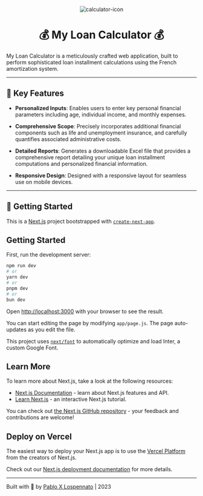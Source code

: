 <div align="center">

![calculator-icon](</app/favicon.ico>)
#  💰 My Loan Calculator 💰

</div>

My Loan Calculator is a meticulously crafted web application, built to perform sophisticated loan installment calculations using the French amortization system. 


---

## 🏦 Key Features

- **Personalized Inputs**: Enables users to enter key personal financial parameters including age, individual income, and monthly expenses.

- **Comprehensive Scope**: Precisely incorporates additional financial components such as life and unemployment insurance, and carefully quantifies associated administrative costs.

- **Detailed Reports**: Generates a downloadable Excel file that provides a comprehensive report detailing your unique loan installment computations and personalized financial information.

- **Responsive Design**: Designed with a responsive layout for seamless use on mobile devices.

---

<!-- ## 📈 Summary of Features

_Provide the list of features here._

--- -->

## 🚀 Getting Started

This is a [Next.js](https://nextjs.org/) project bootstrapped with [`create-next-app`](https://github.com/vercel/next.js/tree/canary/packages/create-next-app).

## Getting Started

First, run the development server:

```bash
npm run dev
# or
yarn dev
# or
pnpm dev
# or
bun dev
```

Open [http://localhost:3000](http://localhost:3000) with your browser to see the result.

You can start editing the page by modifying `app/page.js`. The page auto-updates as you edit the file.

This project uses [`next/font`](https://nextjs.org/docs/basic-features/font-optimization) to automatically optimize and load Inter, a custom Google Font.

## Learn More

To learn more about Next.js, take a look at the following resources:

- [Next.js Documentation](https://nextjs.org/docs) - learn about Next.js features and API.
- [Learn Next.js](https://nextjs.org/learn) - an interactive Next.js tutorial.

You can check out [the Next.js GitHub repository](https://github.com/vercel/next.js/) - your feedback and contributions are welcome!

## Deploy on Vercel

The easiest way to deploy your Next.js app is to use the [Vercel Platform](https://vercel.com/new?utm_medium=default-template&filter=next.js&utm_source=create-next-app&utm_campaign=create-next-app-readme) from the creators of Next.js.

Check out our [Next.js deployment documentation](https://nextjs.org/docs/deployment) for more details.

---

<!-- ## 📚 Documentation

For comprehensive documentation, please visit [docs.link](your-documentation-link).
---
 -->

Built with 💙 by [Pablo X Lospennato](https://www.linkedin.com/in/pablo-xavier-lospennato-1065b4a2/) | 2023